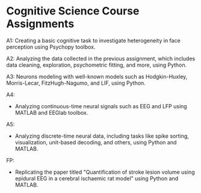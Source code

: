 # Cognitive Science Course Assignments

A1: Creating a basic cognitive task to investigate heterogeneity in face perception using Psychopy toolbox.

A2: Analyzing the data collected in the previous assignment, which includes data cleaning, exploration, psychometric fitting, and more, using Python.

A3: Neurons modeling with well-known models such as Hodgkin-Huxley, Morris-Lecar, FitzHugh-Nagumo, and LIF, using Python.
  
A4:
- Analyzing continuous-time neural signals such as EEG and LFP using MATLAB and EEGlab toolbox.

A5:
- Analyzing discrete-time neural data, including tasks like spike sorting, visualization, unit-based decoding, and others, using Python and MATLAB.

FP:
- Replicating the paper titled "Quantification of stroke lesion volume using epidural EEG in a cerebral ischaemic rat model" using Python and MATLAB.

